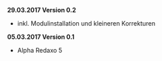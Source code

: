 **29.03.2017 Version 0.2**

- inkl. Modulinstallation und kleineren Korrekturen

**05.03.2017 Version 0.1**

- Alpha Redaxo 5
